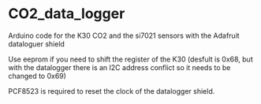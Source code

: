 # CO2_data_logger
Arduino code for the K30 CO2 and the si7021 sensors with the Adafruit dataloguer shield

Use eeprom if you need to shift the register of the K30 (desfult is 0x68, but with the datalogger there is an I2C address conflict so it needs to be changed to 0x69)

PCF8523 is required to reset the clock of the datalogger shield.
